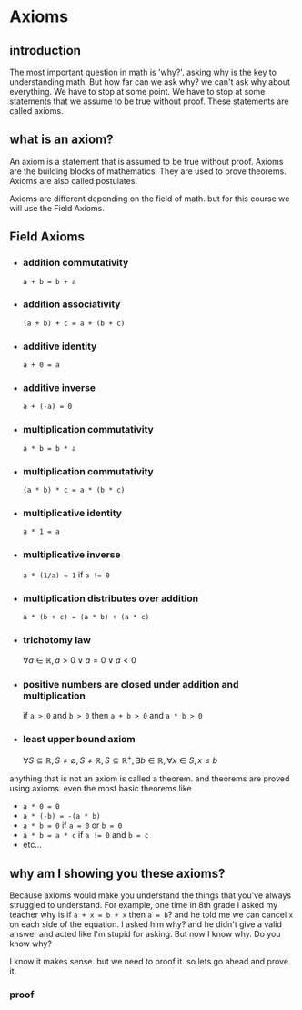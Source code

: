 # Axioms

## introduction

The most important question in math is 'why?'. asking why is the key to understanding math. But how far can we ask why? we can't ask why about everything. We have to stop at some point. We have to stop at some statements that we assume to be true without proof. These statements are called axioms.

## what is an axiom?

An axiom is a statement that is assumed to be true without proof. Axioms are the building blocks of mathematics. They are used to prove theorems. Axioms are also called postulates.

Axioms are different depending on the field of math. but for this course we will use the Field Axioms.

## Field Axioms

- ### addition commutativity

    `a + b = b + a`

- ### addition associativity

    `(a + b) + c = a + (b + c)`

- ### additive identity

    `a + 0 = a`

- ### additive inverse

    `a + (-a) = 0`

- ### multiplication commutativity

    `a * b = b * a`

- ### multiplication commutativity

    `(a * b) * c = a * (b * c)`

- ### multiplicative identity

    `a * 1 = a`

- ### multiplicative inverse

    `a * (1/a) = 1` if `a != 0`

- ### multiplication distributes over addition

    `a * (b + c) = (a * b) + (a * c)`

- ### trichotomy law

    $\forall a \in \mathbb{R}, a > 0 \lor a = 0 \lor a < 0$

- ### positive numbers are closed under addition and multiplication

    if `a > 0` and `b > 0` then `a + b > 0` and `a * b > 0`

- ### least upper bound axiom

    $\forall S \subseteq \mathbb{R}, S \neq \emptyset, S \neq \mathbb{R}, S \subseteq \mathbb{R}^+, \exists b \in \mathbb{R}, \forall x \in S, x \leq b$

anything that is not an axiom is called a theorem. and theorems are proved using axioms. even the most basic theorems like

- `a * 0 = 0`
- `a * (-b) = -(a * b)`
- `a * b = 0` if `a = 0` or `b = 0`
- `a * b = a * c` if `a != 0` and `b = c`
- etc...

## why am I showing you these axioms?

Because axioms would make you understand the things that you've always struggled to understand. For example, one time in 8th grade I asked my teacher why is if `a + x = b + x` then `a = b`? and he told me we can cancel `x` on each side of the equation. I asked him why? and he didn't give a valid answer and acted like I'm stupid for asking. But now I know why. Do you know why?

I know it makes sense. but we need to proof it. so lets go ahead and prove it.

### proof
